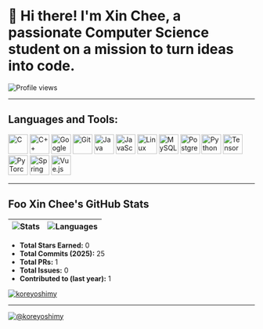 # 👋 Hi there! I'm Xin Chee, a passionate Computer Science student on a mission to turn ideas into code.

![Profile views](https://komarev.com/ghpvc/?username=koreyoshimy&label=Profile%20views&color=0e75b6&style=flat) 

---

## Languages and Tools:

<p align="left">
  <img src="https://cdn.jsdelivr.net/gh/devicons/devicon/icons/c/c-original.svg" alt="C" width="40" height="40"/>
  <img src="https://cdn.jsdelivr.net/gh/devicons/devicon/icons/cplusplus/cplusplus-original.svg" alt="C++" width="40" height="40"/>
  <img src="https://cdn.jsdelivr.net/gh/devicons/devicon/icons/googlecloud/googlecloud-original.svg" alt="Google Cloud" width="40" height="40"/>
  <img src="https://cdn.jsdelivr.net/gh/devicons/devicon/icons/git/git-original.svg" alt="Git" width="40" height="40"/>
  <img src="https://cdn.jsdelivr.net/gh/devicons/devicon/icons/java/java-original.svg" alt="Java" width="40" height="40"/>
  <img src="https://cdn.jsdelivr.net/gh/devicons/devicon/icons/javascript/javascript-original.svg" alt="JavaScript" width="40" height="40"/>
  <img src="https://cdn.jsdelivr.net/gh/devicons/devicon/icons/linux/linux-original.svg" alt="Linux" width="40" height="40"/>
  <img src="https://cdn.jsdelivr.net/gh/devicons/devicon/icons/mysql/mysql-original.svg" alt="MySQL" width="40" height="40"/>
  <img src="https://cdn.jsdelivr.net/gh/devicons/devicon/icons/postgresql/postgresql-original.svg" alt="PostgreSQL" width="40" height="40"/>
  <img src="https://cdn.jsdelivr.net/gh/devicons/devicon/icons/python/python-original.svg" alt="Python" width="40" height="40"/>
  <img src="https://cdn.jsdelivr.net/gh/devicons/devicon/icons/tensorflow/tensorflow-original.svg" alt="TensorFlow" width="40" height="40"/>
  <img src="https://cdn.jsdelivr.net/gh/devicons/devicon/icons/pytorch/pytorch-original.svg" alt="PyTorch" width="40" height="40"/>
  <img src="https://cdn.jsdelivr.net/gh/devicons/devicon/icons/spring/spring-original.svg" alt="Spring" width="40" height="40"/>
  <img src="https://cdn.jsdelivr.net/gh/devicons/devicon/icons/vuejs/vuejs-original.svg" alt="Vue.js" width="40" height="40"/>
</p>

---

## Foo Xin Chee's GitHub Stats

| ![Stats](https://github-readme-stats.vercel.app/api?username=koreyoshimy&show_icons=true&hide_title=true&count_private=true&hide=prs,issues&custom_title=Foo%20Xin%20Chee's%20GitHub%20Stats&theme=default) | ![Languages](https://github-readme-stats.vercel.app/api/top-langs/?username=koreyoshimy&repo=tuitionsystem&layout=compact&theme=default) |
| --- | --- |

- **Total Stars Earned:** 0 
- **Total Commits (2025):** 25
- **Total PRs:** 1  
- **Total Issues:** 0  
- **Contributed to (last year):** 1

<p align="left">
  <a href="https://github.com/koreyoshimy/koreyoshimy">
    <img src="https://github-readme-stats.vercel.app/api/pin/?username=koreyoshimy&repo=koreyoshimy&theme=default" alt="koreyoshimy" />
  </a>
</p>


---
[![@koreyoshimy](https://avatars.githubusercontent.com/koreyoshimy?size=32)](https://github.com/koreyoshimy)
